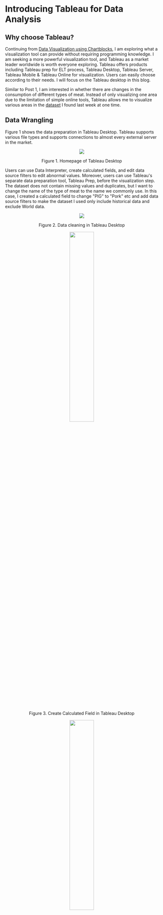 # Introducing Tableau for Data Analysis

## Why choose Tableau?

Continuing from [Data Visualization using Chartblocks](https://github.com/Wenying-Wu/Data-Visualization-and-Analysis/blob/main/Data%20Visualization%20using%20Chartblocks.md), I am exploring what a visualization tool can provide without requiring programming knowledge. I am seeking a more powerful visualization tool, and Tableau as a market leader worldwide is worth everyone exploring. Tableau offers products including Tableau prep for ELT process, Tableau Desktop, Tableau Server, Tableau Mobile & Tableau Online for visualization. Users can easily choose according to their needs. I will focus on the Tableau desktop in this blog.

Similar to Post 1, I am interested in whether there are changes in the consumption of different types of meat. Instead of only visualizing one area due to the limitation of simple online tools, Tableau allows me to visualize various areas in the [dataset](https://www.kaggle.com/vagifa/meatconsumption) I found last week at one time.


## Data Wrangling

Figure 1 shows the data preparation in Tableau Desktop. Tableau supports various file types and supports connections to almost every external server in the market.

<p align="center">
  <img src="https://github.com/Wenying-Wu/Data-Visualization-and-Analysis/blob/main/src/Introducing%20Tableau%20for%20Data%20Analysis/image001.png">
</p>

<p align="center">Figure 1. Homepage of Tableau Desktop
</p>



Users can use Data Interpreter, create calculated fields, and edit data source filters to edit abnormal values. Moreover, users can use Tableau's separate data preparation tool, Tableau Prep, before the visualization step. The dataset does not contain missing values and duplicates, but I want to change the name of the type of meat to the name we commonly use. In this case, I created a calculated field to change "PIG" to "Pork" etc and add data source filters to make the dataset I used only include historical data and exclude World data.

<p align="center">
  <img src="https://github.com/Wenying-Wu/Data-Visualization-and-Analysis/blob/main/src/Introducing%20Tableau%20for%20Data%20Analysis/image002.png">
</p>

<p align="center">Figure 2. Data cleaning in Tableau Desktop
</p>
 
 
<p align="center">
  <img width=40% height=40%" src="https://github.com/Wenying-Wu/Data-Visualization-and-Analysis/blob/main/src/Introducing%20Tableau%20for%20Data%20Analysis/image003.png">
</p>

<p align="center">Figure 3. Create Calculated Field in Tableau Desktop</p>
 
<p align="center">
  <img width=40% height=40%" src="https://github.com/Wenying-Wu/Data-Visualization-and-Analysis/blob/main/src/Introducing%20Tableau%20for%20Data%20Analysis/image004.png">
</p>
 
<p align="center">Figure 4. Edit Data Source Filters in Tableau Desktop</p>

## Data visualization

Tableau desktop's interface is simple, making it more suitable for most people to get started quickly. Figure 5 is an example of creating a line chart in Tableau Desktop. You can easily drag and drop columns to make a figure. 

<p align="center">
  <img src="https://github.com/Wenying-Wu/Data-Visualization-and-Analysis/blob/main/src/Introducing%20Tableau%20for%20Data%20Analysis/image005.gif">
</p>
 
<p align="center">Figure 5. Plotting in Tableau Desktop
</p>

As shown in Figure 6, I can compare the trend and the amount of meat in different regions per capita. For example, **the USA** had the highest consumption of meat. It was followed by **Australia**, the second largest region of meat consumption. The USA had low consumption of lamb in all historical times and poultry is highest compared to other types of meat. 


<p align="center">
  <img src="https://github.com/Wenying-Wu/Data-Visualization-and-Analysis/blob/main/src/Introducing%20Tableau%20for%20Data%20Analysis/image006.gif">
</p>
 
<p align="center">Figure 6. Consumption of Meat
</p>
 
Figure 7 shows **Uruguay** (URY) and **Argentina** (ARG) have the highest consumption of beef per capita. Beef is the most popular meat in these regions all the time. Interestingly, the consumption of poultry in ARG was increasing, the consumption of beef was slightly decreased by contrast. Rather than beef, poultry may be the highest consumption in ARG in the future.

<p align="center">
  <img src="https://github.com/Wenying-Wu/Data-Visualization-and-Analysis/blob/main/src/Introducing%20Tableau%20for%20Data%20Analysis/image007.gif">
</p>

<p align="center">Figure 7. Consumption of Beef
</p>
 
Figure 8 shows **New Zealand** (NZL) and **Australia** (AUS) had the highest lamb consumption per capita. Looking at the trend, I found lamb is not as popular in NZL as before. It decreases over time, and the consumption of poultry is increasing.
 
<p align="center">
  <img src="https://github.com/Wenying-Wu/Data-Visualization-and-Analysis/blob/main/src/Introducing%20Tableau%20for%20Data%20Analysis/image008.gif">
</p>
 
<p align="center">Figure 8. Consumption of Lamb
</p>
 
Figure 9 shows that **EU28** and **China** (CHN) had the highest pork consumption per capita. Pork is the most popular meat in these regions and some other Asia regions such as South Korea (KOR) and Vietnam (VNM).

<p align="center">
  <img src="https://github.com/Wenying-Wu/Data-Visualization-and-Analysis/blob/main/src/Introducing%20Tableau%20for%20Data%20Analysis/image009.gif">
</p>
 
<p align="center">Figure 9. Consumption of Pork
</p>
 
Figure 10 shows Israel (ISR) has the highest consumption of poultry, probably because of its culture. Pork and lamb are very low at all times. Followed by **USA**, **Saudi Arabia** (SAU), **Malaysia** (MYS), poultry is the most popular meat in these regions all the time.

<p align="center">
  <img src="https://github.com/Wenying-Wu/Data-Visualization-and-Analysis/blob/main/src/Introducing%20Tableau%20for%20Data%20Analysis/image010.gif">
</p>

<p align="center">Figure 10. Consumption of Poultry
</p>

## Opportunities

Tableau provides an intuitive, interactive, visual-based exploration experience that allows business users to access data and analyze it without programming knowledge. The tableau interface is user-friendly. Tableau has strong abilities in data presentation and data exploration. It's tough to make ugly figures in Tableau. Data import and loading are wizard-style and 80% of Tableau's functions can be realized by dragging and dropping. Moreover, it is easy to change the dimensions of the analysis, the granularity of time, and produce various graphs quickly in Tableau. Neither Excel nor Python can be so intuitive and easy to visualize. From my perspective, I really enjoy the Interactive visual experience Tableau provides. In the question I want to visualize, I have no idea how to do it in python as quickly as in Tableau. 

## Challenges
Tableau Desktop is a tool focused on data visualization, the data cleaning functions are fundamental. It is challenging to deal with abnormal data without working together with Tableau Prep to clean data or use other ETL tools prior to the visualization. There are limitations and time-consuming data cleaning in Tableau desktop. Tableau does not support automatic update reports, and it still needs users' actions to update the data. Sames like Tableau is not a complete open tool. There are limitations on the custom format in Tableau, users cannot change all fields at one time, and there are no custom visual template settings like the competitor PowerBI. There is no data warehouse in Tableau, users can only connect to external servers. Moreover, considering there are free/open-sourced tools that can create great visualizations,  It is tough to justify the cost of Tableau is reasonable and worth.

## Conclusion
Overall, Tableau has a strong ability in data presentation and data exploration. Tableau is a good choice at the current stage if only to reduce work duplication, update charts and dashboards, focus more on visuals, and do not care about the expensive price. In my opinion, Tableau is not a better choice than PowerBI when the data is complex, and you have to create a lot of custom analysis metrics and reports and satisfy all kinds of whims.
 

<sub><sup>Edit on Mar 28, 2022</sup></sub>